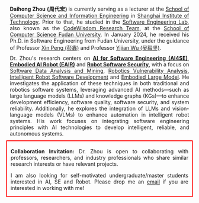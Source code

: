 <div style="text-align:justify; text-justify:inter-word; margin:10px">
    <strong>Daihong Zhou (周代宏) </strong> is currently serving as a lecturer at the <a href="https://cs.sit.edu.cn">School of Computer Science and Information Engineering</a> in <a href="https://www.sit.edu.cn">Shanghai Institute of Technology</a>. Prior to that, he studied in the <a href="http://www.se.fudan.edu.cn">Software Engineering Lab</a>, also known as the <a href="http://www.se.fudan.edu.cn">CodeWisdom Research Team</a>, at the <a href="https://cs.fudan.edu.cn">School of Computer Science Fudan University</a>. In January 2024, he received his Ph.D. in Software Engineering from Fudan University, under the guidance of Professor <a href="http://cspengxin.github.io">Xin Peng (彭鑫)</a> and Professor <a href="http://www.se.fudan.edu.cn">Yijian Wu (吴毅坚)</a>.
</div>


<div style="text-align:justify; text-justify:inter-word; margin:10px">
    <!-- Dr. Zhou’s research focuses on <strong><u>intelligent software development</u></strong>, <strong><u>software quality assurance</u></strong>, and <strong><u>robotics software engineering</u></strong>. His primary interest lies in applying intelligent technologies, such as large language models (LLMs) and knowledge graphs (KGs), to solve multi-dimensional data analysis challenges in software engineering / robotic system, enhancing intelligent development and quality assurance. -->
    Dr. Zhou's research centers on <strong><u>AI for Software Engineering (AI4SE)</u></strong>, <strong><u>Embodied AI Robot (EAIR)</u></strong> and <strong><u>Robot Software Security</u></strong>, with a focus on <u>Software Data Analysis and Mining</u>, <u>Robotics Vulnerability Analysis</u>, <u>Intelligent Robot Software Development</u> and <u>Embodied Large Model</u>. He investigates the application of these techniques in both traditional and robotics software systems, leveraging advanced AI methods—such as large language models (LLMs) and knowledge graphs (KGs)—to enhance development efficiency, software quality, software security, and system reliability. Additionally, he explores the integration of LLMs and vision-language models (VLMs) to enhance automation in intelligent robot systems. His work focuses on integrating software engineering principles with AI technologies to develop intelligent, reliable, and autonomous systems.
</div>


<div style="border: 2px solid red; text-align:justify; text-justify:inter-word; padding: 5px 10px 0px 10px;">
    <p><strong>Collaboration Invitation:</strong> Dr. Zhou is open to collaborating with professors, researchers, and industry professionals who share similar research interests or have relevant projects.</p>
    <p>I am also looking for self-motivated undergraduate/master students interested in AI, SE and Robot. Please drop me an <a href="dhzhou@sit.edu.cn">email</a> if you are interested in working with me!</p>
</div>
